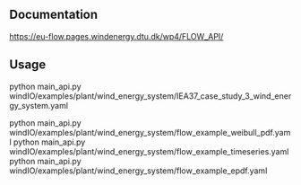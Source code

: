 ## Documentation

https://eu-flow.pages.windenergy.dtu.dk/wp4/FLOW_API/

## Usage

python main_api.py windIO/examples/plant/wind_energy_system/IEA37_case_study_3_wind_energy_system.yaml

python main_api.py windIO/examples/plant/wind_energy_system/flow_example_weibull_pdf.yaml
python main_api.py windIO/examples/plant/wind_energy_system/flow_example_timeseries.yaml
python main_api.py windIO/examples/plant/wind_energy_system/flow_example_epdf.yaml
